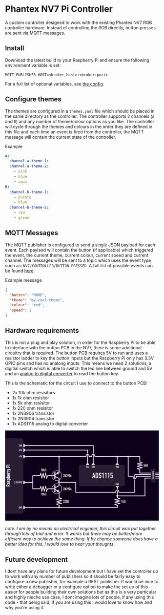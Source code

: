 # Phantex NV7 Pi Controller
A custom controller designed to work with the existing Phantex NV7 RGB controller hardware. Instead of controlling the RGB directly, button presses are sent via MQTT messages.

## Install
Download the latest build to your Raspberry Pi and ensure the following environment variable is set:

```env
MQTT_PUBLISHER_HOST=<broker_host>:<broker:port>
```
For a full list of optional variables, see [the config](./config/config.go).

## Configure themes
The themes are configured in a `themes.yaml` file which should be placed in the same directory as the controller. The controller supports 2 channels (`A` and `B`) and any number of theme/colour options as you like. The controller will cycle through the themes and colours in the order they are defined in this file and each time an event is fired from the controller, the MQTT message will contain the current state of the controller.

Example

```yaml
A:
  channel-a-theme-1:
  channel-a-theme-2: 
    - pink
    - blue
    - aqua
B:
  channel-b-theme-1: 
    - purple
    - blue
  channel-b-theme-2: 
    - red
    - green
```

## MQTT Messages
The MQTT publisher is configured to send a single JSON payload for each event. Each paylaod will contain the button (if applicable) which triggered the event, the current theme, current colour, current speed and current channel. The messages will be sent to a topic which uses the event type such as: `NV7/CONTROLLER/BUTTON_PRESSED`. A full list of possible events can be found [here](./pkg/controller/controller.go#L16-L20).

Example message
```json
{
  "button": "MODE",
  "theme": "my-cool-theme",
  "colour": "red",
  "speed": 1
}
```

## Hardware requirements
This is not a plug and play solution, in order for the Raspberry Pi to be able to interface with the button PCB in the NV7, there is some additional circuitry that is required. The button PCB requires 5V to run and uses a resistor ladder to key the button inputs but the Raspberry Pi only has 3.3V GPIO pins and has no analong inputs. This means we need 2 solutions; a digitial switch which is able to switch the led line between ground and 5V and an [analog to digital converter](https://en.wikipedia.org/wiki/Analog-to-digital_converter) to read the button key. 

This is the schematic for the circuit I use to connect to the button PCB:

- 2x 10k ohm resisitors
- 1x 1k ohm resisitor
- 1x 5k ohm resisitor
- 1x 220 ohm resisitor
- 1x 2N3906 transistor
- 1x 2N3904 transistor
- 1x ADS1115 analog to digital converter

![schematic](docs/images/schematic.png "Schematic")

_note: I am by no means an electrical engineer, this circuit was put together through lots of trial and error. It works but there may be better/more efficient way to achieve the same thing. If by chance someone does have a better idea for this, I would love to hear your thoughts._

## Future development
I dont have any plans for future development but I have set the controller up to work with any number of publishers so it should be fairly easy to configure a new publisher, for example a REST publisher. It would be nice to write either a debugger or a configure option to make the set up of this easier for people building their own solutions but as this is a very particular and highly nieche use case, I dont imagine lots of people, if any using this code - that being said, if you are using this I would love to know how and why you're using it.
